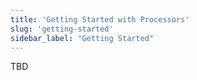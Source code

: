 ```yaml
---
title: 'Getting Started with Processors'
slug: 'getting-started'
sidebar_label: "Getting Started"
---
```


TBD